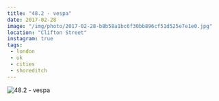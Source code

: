 ```yaml
---
title: "48.2 - vespa"
date: 2017-02-28
image: "/img/photo/2017-02-28-b8b58a1bc6f30bb896cf51d525e7e1e0.jpg"
location: "Clifton Street"
instagram: true
tags:
 - london
 - uk
 - cities
 - shoreditch
---
```


![48.2 - vespa](/img/photo/2017-02-28-b8b58a1bc6f30bb896cf51d525e7e1e0.jpg)
